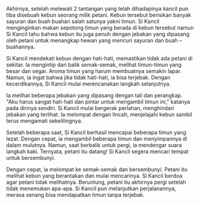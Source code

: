 Akhirnya, setelah melewati 2 tantangan yang telah dihadapinya kancil pun tiba disebuah kebun seorang milik petani. Kebun tersebut berisikan banyak sayuran dan buah buahan salah satunya yakni timun. Si Kancil menginginkan makan sepotong timun yang berada di kebun tersebut namun Si Kancil tahu bahwa kebun itu juga penuh dengan jebakan yang dipasang oleh petani untuk menangkap hewan yang mencuri sayuran dan buah – buahannya.

Si Kancil mendekati kebun dengan hati-hati, memastikan tidak ada petani di sekitar. Ia mengintip dari balik semak-semak, melihat timun-timun yang besar dan segar. Aroma timun yang harum membuatnya semakin lapar. Namun, ia ingat bahwa jika tidak hati-hati, ia bisa terjebak. Dengan kecerdikannya, Si Kancil mulai merencanakan langkah selanjutnya.

Ia melihat beberapa jebakan yang dipasang dengan tali dan perangkap. "Aku harus sangat hati-hati dan pintar untuk mengambil timun ini," katanya pada dirinya sendiri. Si Kancil mulai bergerak perlahan, menghindari jebakan yang terlihat. Ia melompat dengan lincah, menjelajahi kebun sambil terus mengamati sekelilingnya.

Setelah beberapa saat, Si Kancil berhasil mencapai beberapa timun yang lezat. Dengan cepat, ia mengambil beberapa timun dan menyimpannya di dalam mulutnya. Namun, saat berbalik untuk pergi, ia mendengar suara langkah kaki. Ternyata, petani itu datang! Si Kancil segera mencari tempat untuk bersembunyi.

Dengan cepat, ia melompat ke semak-semak dan bersembunyi. Petani itu melihat kebun yang berantakan dan mulai mencarinya. Si Kancil berdoa agar petani tidak melihatnya. Beruntung, petani itu akhirnya pergi setelah tidak menemukan apa-apa. Si Kancil pun melanjutkan perjalanannya, merasa senang bisa mendapatkan timun tanpa terjebak.
